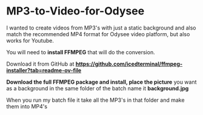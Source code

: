 # MP3-to-Video-for-Odysee
I wanted to create videos from MP3's with just a static background and also match the recommended MP4 format for Odysee video platform, but also works for Youtube.

You will need to **install FFMPEG** that will do the conversion.

Download it from GitHub at **https://github.com/icedterminal/ffmpeg-installer?tab=readme-ov-file**

**Download the full FFMPEG package and install, place the picture** you want as a background in the same folder of the batch name it **background.jpg**

When you run my batch file it take all the MP3's in that folder and make them into MP4's

